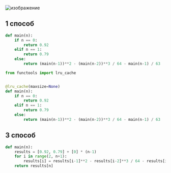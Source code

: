 ![изображение](https://github.com/mir4sem/python/assets/70198995/f3c8b833-5fa2-4a75-bdb8-2bf2cbd59f32)

## 1 способ
```python
def main(n):
    if n == 0:
        return 0.92
    elif n == 1:
        return 0.79
    else:
        return (main(n-1))**2 - (main(n-2))**3 / 64 - main(n-1) / 63

```

```python
from functools import lru_cache


@lru_cache(maxsize=None)
def main(n):
    if n == 0:
        return 0.92
    elif n == 1:
        return 0.79
    else:
        return (main(n-1))**2 - (main(n-2))**3 / 64 - main(n-1) / 63

```

## 3 способ
```python
def main(n):
    results = [0.92, 0.79] + [0] * (n-1)
    for i in range(2, n+1):
        results[i] = results[i-1]**2 - results[i-2]**3 / 64 - results[i-1] / 63
    return results[n]

```
